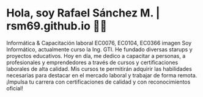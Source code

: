 # Hola, soy Rafael Sánchez M. | rsm69.github.io 👍🏼
Informática & Capacitación laboral EC0076, EC0104, EC0366
imagen
Soy Informático, actualmente curso la Ing. GTI. He fundado diversas starups y proyectos educativos.
Hoy en día, me dedico a capacitar a personas, a profesionales y emprendedores a través de cursos y certificaciones laborales de alta calidad.
Mis cursos te permitirán adquirir las habilidades necesarias para destacar en el mercado laboral y trabajar de forma remota.
¡Impulsa tu carrera con certificaciones de calidad y con reconocimientos oficial!
